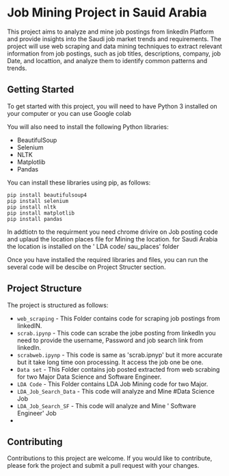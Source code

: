 # Job Mining Project in Sauid Arabia

This project aims to analyze and mine job postings from linkedIn Platform and provide insights into the Saudi job market trends and requirements. The project will use web scraping and data mining techniques to extract relevant information from job postings, such as job titles, descriptions, company, job Date, and locattion, and analyze them to identify common patterns and trends.

## Getting Started

To get started with this project, you will need to have Python 3 installed on your computer or you can use Google colab 

You will also need to install the following Python libraries:

- BeautifulSoup
- Selenium
- NLTK
- Matplotlib
- Pandas

You can install these libraries using pip, as follows:

```
pip install beautifulsoup4
pip install selenium
pip install nltk
pip install matplotlib
pip install pandas
```
In addtiotn to the requirment you need chrome drivire on Job posting code and  uplaud the location places file for Mining the location.
for Saudi Arabia the location is installed on the ' LDA code/ sau_places' folder 

Once you have installed the required libraries and files, you can run the several code will be descibe on Project Structer section. 


## Project Structure

The project is structured as follows:

- `web_scraping` - This Folder contains code for scraping job postings from linkedIN.
- `scrab.ipynp` -  This code can scrabe the jobe posting from linkedIn you need to provide the username, Password and job search link from linkedIn.
- `scrabweb.ipynp` - This code is same as 'scrab.ipnyp' but it more accurate but it take long time oon processing. It access the job one be one.
- `Data set` - This Folder contains job posted extracted from web scrabing for two Major Data Science and Software Engineer.
- `LDA Code` - This Folder contains LDA Job Mining code for two Major.
- `LDA_Job_Search_Data` - This code will analyze and Mine #Data Science  Job
- `LDA_Job_Search_SF` - This code will analyze and Mine ' Software Engineer'  Job
- 
## Contributing

Contributions to this project are welcome. If you would like to contribute, please fork the project and submit a pull request with your changes.


